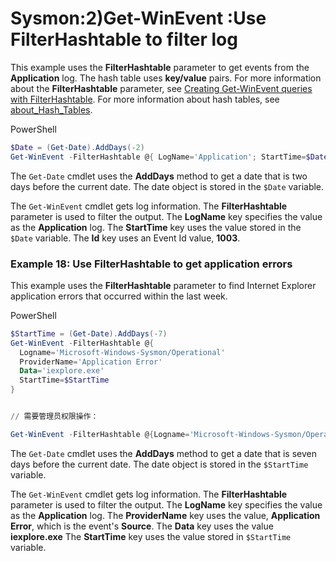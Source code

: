 # Sysmon:2)Get-WinEvent :Use FilterHashtable to filter log

This example uses the **FilterHashtable** parameter to get events from the **Application** log. The hash table uses **key/value** pairs. For more information about the **FilterHashtable** parameter, see [Creating Get-WinEvent queries with FilterHashtable](https://learn.microsoft.com/en-us/powershell/scripting/samples/Creating-Get-WinEvent-queries-with-FilterHashtable). For more information about hash tables, see [about_Hash_Tables](https://learn.microsoft.com/en-us/powershell/module/microsoft.powershell.core/about/about_hash_tables?view=powershell-7.4).

PowerShell

```powershell
$Date = (Get-Date).AddDays(-2)
Get-WinEvent -FilterHashtable @{ LogName='Application'; StartTime=$Date; Id='1003' }
```

The `Get-Date` cmdlet uses the **AddDays** method to get a date that is two days before the current date. The date object is stored in the `$Date` variable.

The `Get-WinEvent` cmdlet gets log information. The **FilterHashtable** parameter is used to filter the output. The **LogName** key specifies the value as the **Application** log. The **StartTime** key uses the value stored in the `$Date` variable. The **Id** key uses an Event Id value, **1003**.



### Example 18: Use FilterHashtable to get application errors

This example uses the **FilterHashtable** parameter to find Internet Explorer application errors that occurred within the last week.

PowerShell

```powershell
$StartTime = (Get-Date).AddDays(-7)
Get-WinEvent -FilterHashtable @{
  Logname='Microsoft-Windows-Sysmon/Operational'
  ProviderName='Application Error'
  Data='iexplore.exe'
  StartTime=$StartTime
}


// 需要管理员权限操作：

Get-WinEvent -FilterHashtable @{Logname='Microsoft-Windows-Sysmon/Operational';Id='3'}

```

The `Get-Date` cmdlet uses the **AddDays** method to get a date that is seven days before the current date. The date object is stored in the `$StartTime` variable.

The `Get-WinEvent` cmdlet gets log information. The **FilterHashtable** parameter is used to filter the output. The **LogName** key specifies the value as the **Application** log. The **ProviderName** key uses the value, **Application Error**, which is the event's **Source**. The **Data** key uses the value **iexplore.exe** The **StartTime** key uses the value stored in `$StartTime` variable.